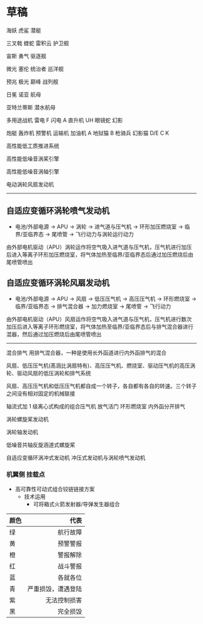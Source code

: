 # 草稿

海妖 虎鲨 潜艇

三叉戟 蝰蛇 雷积云 护卫舰

宙斯 勇气 驱逐舰

微光 塞伦 统治者 巡洋舰

预兆 极光 巅峰 战列舰

日冕 诺亚 航母

亚特兰蒂斯 潜水航母

多用途战机
雷电 F
闪电 A
直升机
UH 眼镜蛇
幻影

炮艇 轰炸机 预警机 运输机 加油机
A 地狱猫
B 枪骑兵
幻影猫
D/E C K

高性能低工质推进系统

高性能低噪音涡桨引擎

高性能低噪音涡轴引擎

电动涡轮风扇发动机

---

## 自适应变循环涡轮喷气发动机

- 电池/外部电源 -> APU -> 涡轮 -> 进气道与压气机 -> 环形加压燃烧室 -> 临界/亚临界态 -> 尾喷管 -> 飞行动力与涡轮运行动力

由外部电机驱动（APU）涡轮运作将空气吸入进气道与压气机，压气机进行加压后进入等离子环形加压燃烧室，将气体加热至临界/亚临界态后通过加压燃烧后由尾喷管喷出

## 自适应变循环涡轮风扇发动机

- 电池/外部电源 -> APU -> 风扇 -> 低压压气机 -> 高压压气机 -> 环形燃烧室 -> 临界/亚临界态 -> 排气混合器 -> 加力燃烧室 -> 尾喷管 -> 飞行动力

由外部电机驱动（APU）风扇运作将空气吸入进气道与压气机，压气机进行数次加压后进入等离子环形燃烧室，将气体加热至临界/亚临界态后与排气混合器进行混器，然后通过加压燃烧后由尾喷管喷出

---

混合排气
用排气混合器，一种是使用长外函道进行内外函排气的混合

风扇、低压压气机(髙涵比涡扇特有)、高压压气机、燃烧室、驱动压气机的高压涡轮、驱动风扇的低压涡轮和排气系统

风扇、高压压气机和低压压气机都自成一个转子，各自都有各自的转速。三个转子之间没有相对固定的机械联接

轴流式加 1 级离心式构成的组合压气机
放气活门
环形燃烧室
内外函分开排气

涡轮螺旋桨发动机

涡轮轴发动机

低噪音共轴反旋涵道式螺旋桨

自适应变循环涡冲式发动机
冲压式发动机与涡轮喷气发动机

### 机翼侧 挂载点

- 高可靠性可动式组合铰链链接方案
  - 技术运用
    - 可将箱式火箭发射器/导弹发生器组合

| 颜色 |               代表 |
| :--- | -----------------: |
| 绿   |           航行故障 |
| 黄   |           预警警报 |
| 橙   |           警报解除 |
| 红   |           战斗警报 |
| 蓝   |           各就各位 |
| 青   | 严重损毁，遭遇登陆 |
| 紫   |       无法控制损害 |
| 黑   |           完全损毁 |
